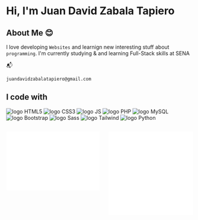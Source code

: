 # Hi, I'm Juan David Zabala Tapiero

## About Me 😊
I love developing `Websites` and learnign new interesting stuff about `programming`. I'm currently studying & and learning Full-Stack skills at SENA 

📬
```
juandavidzabalatapiero@gmail.com
```

## I code with
<div align="left">
  <img src="https://cdn.jsdelivr.net/gh/devicons/devicon@latest/icons/html5/html5-original-wordmark.svg" width="50" alt="logo HTML5"/>
  <img src="https://cdn.jsdelivr.net/gh/devicons/devicon@latest/icons/css3/css3-original-wordmark.svg" width="50" alt="logo CSS3"/>
  <img src="https://cdn.jsdelivr.net/gh/devicons/devicon@latest/icons/javascript/javascript-original.svg" width="50" alt="logo JS"/>
  <img src="https://cdn.jsdelivr.net/gh/devicons/devicon@latest/icons/php/php-original.svg" width="50" alt="logo PHP"/>
  <img src="https://cdn.jsdelivr.net/gh/devicons/devicon@latest/icons/mysql/mysql-original.svg" width="50" alt="logo MySQL"/>
  <img src="https://cdn.jsdelivr.net/gh/devicons/devicon@latest/icons/bootstrap/bootstrap-original.svg" width="50" alt="logo Bootstrap"/>
  <img src="https://cdn.jsdelivr.net/gh/devicons/devicon@latest/icons/sass/sass-original.svg" width="50" alt="logo Sass"/>
  <img src="https://cdn.jsdelivr.net/gh/devicons/devicon@latest/icons/tailwindcss/tailwindcss-original.svg" width="50" alt="logo Tailwind"/>
  <img src="https://cdn.jsdelivr.net/gh/devicons/devicon@latest/icons/python/python-original.svg" width="50" alt="logo Python"/>
</div>

##
<img width="50%" align="left" src="https://raw.githubusercontent.com/JuanDavidZabalaTapiero/JuanDavidZabalaTapiero/main/metrics.plugin.achievements.svg">
<img width="45%" align="right" src="https://raw.githubusercontent.com/JuanDavidZabalaTapiero/JuanDavidZabalaTapiero/main/general.svg">


<!---
JuanDavidZabalaTapiero/JuanDavidZabalaTapiero is a ✨ special ✨ repository because its `README.md` (this file) appears on your GitHub profile.
You can click the Preview link to take a look at your changes.
--->
